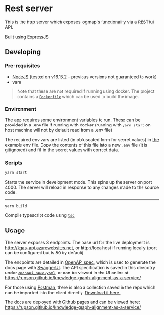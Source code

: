 # Rest server

This is the http server which exposes logmap's functionality via a RESTful API.

Built using [ExpressJS](https://expressjs.com/)

## Developing

### Pre-requisites

* [NodeJS](https://nodejs.org/en/) (tested on v16.13.2 - previous versions not guaranteed to work)
* [yarn](https://yarnpkg.com/)

> Note that these are not required if running using docker. The project contains a [`Dockerfile`](./Dockerfile) which can be used to build the image.

### Environment

The app requires some environment variables to run. These can be provided in a .env file if running with docker (running with `yarn start` on host machine will not by default read from a .env file)

The required env vars are listed (in obfuscated form for secret values) in [the example env file](./.env.example). Copy the contents of this file into a new `.env` file (it is gitignored) and fill in the secret values with correct data.

### Scripts

```bash
yarn start
```
Starts the service in development mode. This spins up the server on port 4000. The server will reload in response to any changes made to the source code.

---

```bash
yarn build
```
Compile typescript code using [`tsc`](https://www.typescriptlang.org/docs/handbook/compiler-options.html)

## Usage

The server exposes 3 endpoints. The base url for the live deployment is http://kgas-api.azurewebsites.net, or http://localhost if running locally (port can be configured but is 80 by default)

The endpoints are detailed in [OpenAPI spec](https://github.com/OAI/OpenAPI-Specification), which is used to generate the docs page with [SwaggerUI](https://swagger.io/tools/swagger-ui/). The API specification is saved in this direcotry under [`openapi_spec.yaml`](./openapi_spec.yaml), or can be viewed in the UI online at https://rupson.github.io/knowledge-graph-alignment-as-a-service/

For those using [Postman](https://www.postman.com/), there is also a collection saved in the repo which can be imported into the client directly. [Download it here.](./KGAS.postman_collection.json)

The docs are deployed with Github pages and can be viewed here: https://rupson.github.io/knowledge-graph-alignment-as-a-service/